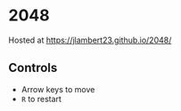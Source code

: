 # 2048

Hosted at https://jlambert23.github.io/2048/

## Controls
- Arrow keys to move
- `R` to restart
